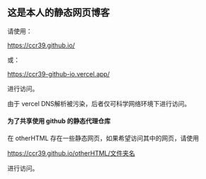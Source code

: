 ## 这是本人的静态网页博客

请使用：

https://ccr39.github.io/

或：

https://ccr39-github-io.vercel.app/

进行访问。

由于 vercel DNS解析被污染，后者仅可科学网络环境下进行访问。

#### 为了共享使用 github 的静态代理仓库

在 otherHTML 存在一些静态网页，如果希望访问其中的网页，请使用

https://ccr39.github.io/otherHTML/文件夹名

进行访问。
